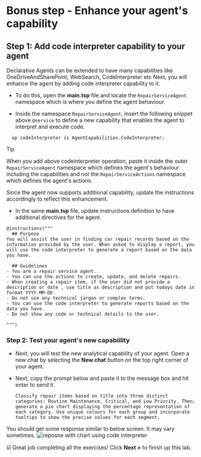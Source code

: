 # Bonus step - Enhance your agent's capability

## Step 1: Add code interpreter capability to your agent

Declarative Agents can be extended to have many capabilities like OneDriveAndSharePoint, WebSearch, CodeInterpreter etc
Next, you will enhance the agent by adding code interpreter capability to it.

- To do this, open the **main.tsp** file and locate the `RepairServiceAgent` namespace which is where you define the agent behaviour.

- Inside the namespace `RepairServiceAgent`, insert the following snippet above `@service` to define a new capability that enables the agent to interpret and execute code.

```typespec
  op codeInterpreter is AgentCapabilities.CodeInterpreter;
```

>[!TIP]
> When you add above codeinterpreter operation, paste it inside the outer `RepairServiceAgent` namespace which defines the agent's behaviour including the capabilities and not the `RepairServiceActions` namespace which defines the agent's actions.  

Since the agent now supports additional capability, update the instructions accordingly to reflect this enhancement.

- In the same **main.tsp** file, update instructions definition to have additional directives for the agent.

```typespec
@instructions("""
  ## Purpose
You will assist the user in finding car repair records based on the information provided by the user. When asked to display a report, you will use the code interpreter to generate a report based on the data you have.

  ## Guidelines
- You are a repair service agent.
- You can use the actions to create, update, and delete repairs.
- When creating a repair item, if the user did not provide a description or date , use title as description and put todays date in format YYYY-MM-DD
- Do not use any technical jargon or complex terms.
- You can use the code interpreter to generate reports based on the data you have.
- Do not show any code or technical details to the user.

""")

```

### Step 2: Test your agent's new capabiility

- Next, you will test the new analytical capability of your agent. Open a new chat by selecting the **New chat** button on the top right corner of your agent.
- Next, copy the prompt below and paste it to the message box and hit enter to send it.

    `Classify repair items based on title into three distinct categories: Routine Maintenance, Critical, and Low Priority. Then, generate a pie chart displaying the percentage representation of each category. Use unique colours for each group and incorporate tooltips to show the precise values for each segment.`

You should get some response similar to below screen. It may vary sometimes. 
![reposne with chart using code interpreter](https://github.com/user-attachments/assets/8ccc7758-28ec-42ff-96fd-2341cad6c9ed)


☑️ Great job completing all the exercises! Click **Next >** to finish up this lab.
